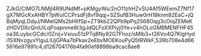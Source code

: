 ZJkG/CiMO7LNMjI4R9UNdMf+pKMgyWs/2nO11zhHZvSU4Af5WEemZ7Nf17gX7MGcKxAHBY7pWuICCPrsdFj8vf9qqj+SZSufB3Huw0rH18knm82EaC+jQBqMyqLDdyJ/NMelQMs2bHlIfSp+ZT9kbZ2QPb9pPq2568Oqg3cOiqZEMeKzHGVDXcQniUiLqPoapnme6t3gJdQLFoXXPiyj0Ye+v4hOLoGMBMENFHF45oa3ILuybcGCdc/0Znij+Vxiuu51zPTq8Ny92G7Fhoz/sMIb3+t26Vo4Q7KlgHydi1SXNvzgyxYlguLlUjGPAa7bPkax2eEbvMOEKouPyQ5tRWkF,539b708e4d665616e97891c4,d126704176b4fa90ef8898ba9cac8ae8